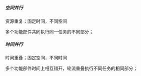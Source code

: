 ##### 空间并行

资源重复；固定时间，不同空间

多个功能部件共同执行同一任务的不同部分；



##### 时间并行

时间重叠；固定空间，不同时间

多个功能部件时间上相互错开，轮流重叠执行不同任务的相同部分；


